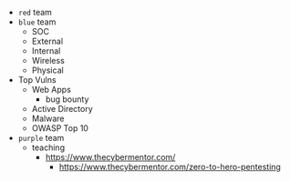 - `red` team
- `blue` team
  - SOC
  - External
  - Internal
  - Wireless
  - Physical
- Top Vulns
  - Web Apps
    - bug bounty
  - Active Directory
  - Malware
  - OWASP Top 10
- `purple` team
  - teaching
    - https://www.thecybermentor.com/   
      - https://www.thecybermentor.com/zero-to-hero-pentesting

